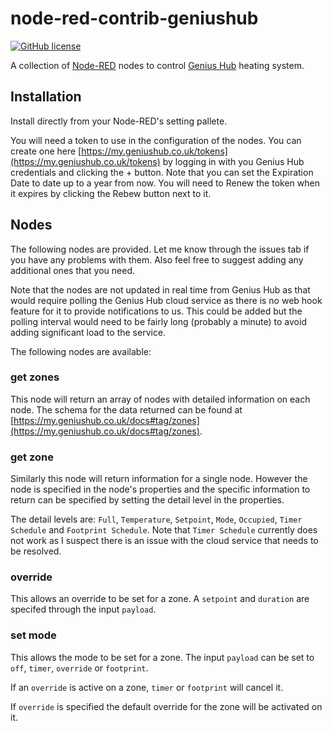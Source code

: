 # node-red-contrib-geniushub

[![GitHub license](https://img.shields.io/github/license/JasonBSteele/node-red-contrib-geniushub)](https://github.com/JasonBSteele/node-red-contrib-geniushub/blob/master/LICENSE)

A collection of [Node-RED](https://nodered.org/) nodes to control [Genius Hub](https://www.geniushub.co.uk/) heating system.

## Installation

Install directly from your Node-RED's setting pallete.

You will need a token to use in the configuration of the nodes. You can create one here [https://my.geniushub.co.uk/tokens](https://my.geniushub.co.uk/tokens) by logging in with you Genius Hub credentials and clicking the + button. Note that you can set the Expiration Date to date up to a year from now. You will need to Renew the token when it expires by clicking the Rebew button next to it.   
## Nodes
The following nodes are provided. Let me know through the issues tab if you have any problems with them. Also feel free to suggest adding any additional ones that you need. 

Note that the nodes are not updated in real time from Genius Hub as that would require polling the Genius Hub cloud service as there is no web hook feature for it to provide notifications to us. This could be added but the polling interval would need to be fairly long (probably a minute) to avoid adding significant load to the service.

The following nodes are available:

### get zones
This node will return an array of nodes with detailed information on each node. The schema for the data returned can be found at  [https://my.geniushub.co.uk/docs#tag/zones](https://my.geniushub.co.uk/docs#tag/zones).

### get zone
Similarly this node will return information for a single node. However the node is specified in the node's properties and the specific information to return can be specified by setting the detail level in the properties.

The detail levels are: `Full`, `Temperature`, `Setpoint`, `Mode`, `Occupied`, `Timer Schedule` and `Footprint Schedule`. Note that `Timer Schedule` currently does not work as I suspect there is an issue with the cloud service that needs to be resolved.

### override
This allows an override to be set for a zone. A `setpoint` and `duration` are specifed through the input `payload`.

### set mode
This allows the mode to be set for a zone. The input `payload` can be set to `off`, `timer`, `override` or `footprint`. 

If an `override` is active on a zone, `timer` or `footprint` will cancel it.

If `override` is specified the default override for the zone will be activated on it.
